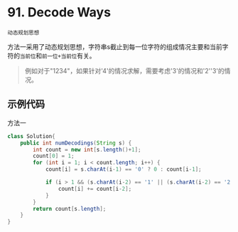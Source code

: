 # 91. Decode Ways
`动态规划思想`

方法一采用了动态规划思想，字符串s截止到每一位字符的组成情况主要和当前字符的`当前位`和`前一位+当前位`有关。
> 例如对于"1234"，如果针对'4'的情况求解，需要考虑'3'的情况和'2''3'的情况。
## 示例代码
方法一
``` java
class Solution{
    public int numDecodings(String s) {
        int count = new int[s.length()+1];
        count[0] = 1;
        for (int i = 1; i < count.length; i++) {
            count[i] = s.charAt(i-1) == '0' ? 0 : count[i-1];

            if (i > 1 && (s.charAt(i-2) == '1' || (s.charAt(i-2) == '2' && s.charAt(i-1) <= '6'))) {
                count[i] += count[i-2];
            }
        }
        return count[s.length];
    }
}
```
